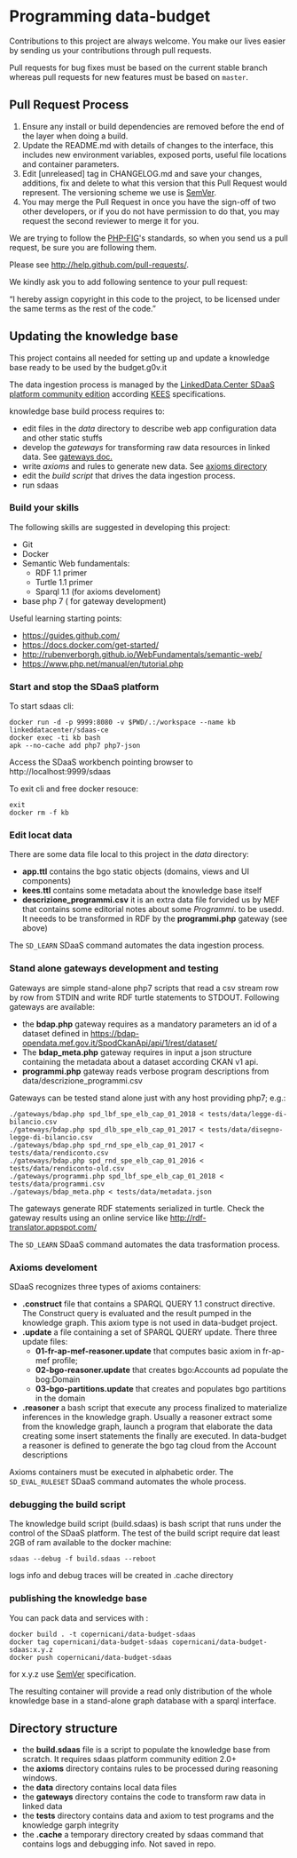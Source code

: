 # Programming data-budget


Contributions to this project are always welcome. You make our lives easier by
sending us your contributions through pull requests.

Pull requests for bug fixes must be based on the current stable branch whereas
pull requests for new features must be based on `master`.



## Pull Request Process

1. Ensure any install or build dependencies are removed before the end of the layer when doing a 
   build.
2. Update the README.md with details of changes to the interface, this includes new environment 
   variables, exposed ports, useful file locations and container parameters.
3. Edit [unreleased] tag in CHANGELOG.md and save your changes, additions, fix and delete to what this version that this
   Pull Request would represent. The versioning scheme we use is [SemVer](http://semver.org/).
4. You may merge the Pull Request in once you have the sign-off of two other developers, or if you 
   do not have permission to do that, you may request the second reviewer to merge it for you.

We are trying to follow the [PHP-FIG](http://www.php-fig.org)'s standards, so
when you send us a pull request, be sure you are following them.

Please see http://help.github.com/pull-requests/.

We kindly ask you to add following sentence to your pull request:

“I hereby assign copyright in this code to the project, to be licensed under the same terms as the rest of the code.”

## Updating the knowledge base

This project contains all needed for setting up and update a knowledge base ready to be used by the budget.g0v.it 

The data ingestion process is managed by the [LinkedData.Center SDaaS platform community edition](https://github.com/linkeddatacenter/sdaas-ce) according [KEES](http://linkeddata.center/kees) specifications. 

knowledge base build process requires to:

- edit files in the *data* directory to describe web app configuration data and other static stuffs
- develop the *gateways* for transforming raw data resources in linked data. See [gateways doc.](gateways/README.md)
- write *axioms* and rules to generate new data. See [axioms directory](axioms)
- edit the *build script* that drives the data ingestion process.
- run sdaas


### Build your skills

The following skills are suggested in developing this project:

- Git
- Docker
- Semantic Web fundamentals:
    - RDF 1.1 primer
    - Turtle 1.1 primer
    - Sparql 1.1 (for axioms develoment)
- base php 7 ( for gateway development)

Useful learning starting points:

- https://guides.github.com/
- https://docs.docker.com/get-started/
- http://rubenverborgh.github.io/WebFundamentals/semantic-web/
- https://www.php.net/manual/en/tutorial.php



### Start and stop the SDaaS platform

To start sdaas cli:

```
docker run -d -p 9999:8080 -v $PWD/.:/workspace --name kb linkeddatacenter/sdaas-ce
docker exec -ti kb bash
apk --no-cache add php7 php7-json
```

Access the SDaaS workbench pointing browser to http://localhost:9999/sdaas

To exit cli and free docker resouce:

```
exit
docker rm -f kb
```

### Edit locat data

There are some data file local to this project in the *data* directory:

- **app.ttl** contains the bgo static objects (domains, views and UI components) 
- **kees.ttl** contains some metadata about the knowledge base itself
- **descrizione_programmi.csv** it is an extra data file forvided us by MEF that contains some editorial notes about some *Programmi*. 
to be usedd. It neeeds to be transformed in RDF by the **programmi.php** gateway (see above)


The `SD_LEARN` SDaaS command automates the data ingestion process. 

### Stand alone gateways development and testing

Gateways are simple stand-alone php7 scripts that read a csv stream row by row from STDIN and 
write RDF turtle statements to STDOUT. Following gateways are available:

- the **bdap.php** gateway requires as a mandatory parameters an id of a dataset defined in https://bdap-opendata.mef.gov.it/SpodCkanApi/api/1/rest/dataset/
- The **bdap_meta.php** gateway requires in input a json structure containing the metadata about a dataset according CKAN v1 api.
- **programmi.php** gateway reads verbose program descriptions from data/descrizione_programmi.csv

Gateways can be tested stand alone just with any host providing php7; e.g.:

```
./gateways/bdap.php spd_lbf_spe_elb_cap_01_2018 < tests/data/legge-di-bilancio.csv
./gateways/bdap.php spd_dlb_spe_elb_cap_01_2017 < tests/data/disegno-legge-di-bilancio.csv 
./gateways/bdap.php spd_rnd_spe_elb_cap_01_2017 < tests/data/rendiconto.csv 
./gateways/bdap.php spd_rnd_spe_elb_cap_01_2016 < tests/data/rendiconto-old.csv 
./gateways/programmi.php spd_lbf_spe_elb_cap_01_2018 < tests/data/programmi.csv 
./gateways/bdap_meta.php < tests/data/metadata.json 
```

The gateways generate RDF statements serialized in turtle. Check the gateway results using an online service like http://rdf-translator.appspot.com/


The `SD_LEARN` SDaaS command automates the data trasformation process. 
 
### Axioms develoment

SDaaS recognizes three types of axioms containers:

- **.construct** file that contains a SPARQL QUERY 1.1 construct directive. The Construct query is evaluated and the result pumped in the knowledge graph. This axiom type is not used in data-budget project.
- **.update** a file containing a set of SPARQL QUERY update. There three update files:
    - **01-fr-ap-mef-reasoner.update** that computes basic axiom in fr-ap-mef profile;
    - **02-bgo-reasoner.update** that creates bgo:Accounts ad populate the bog:Domain
    - **03-bgo-partitions.update** that creates and populates bgo partitions in the domain
- **.reasoner** a bash script that execute any process finalized to materialize inferences in the knowledge graph. Usually a reasoner extract some 
from the knowledge graph, launch a program that elaborate the data creating some insert statements the finally are executed.
In data-budget a reasoner is defined to generate the  bgo tag cloud from the  Account descriptions
 
Axioms containers must be executed in alphabetic order. The `SD_EVAL_RULESET` SDaaS command automates the whole process.


### debugging the build script

The knowledge build script (build.sdaas) is bash script that runs under the control of the SDaaS platform.
The test of the build script require dat least 2GB of ram available to the docker machine:

```
sdaas --debug -f build.sdaas --reboot
```

logs info and debug traces will be created in .cache directory



### publishing the knowledge base

You can pack data and services with :

```
docker build . -t copernicani/data-budget-sdaas
docker tag copernicani/data-budget-sdaas copernicani/data-budget-sdaas:x.y.z
docker push copernicani/data-budget-sdaas
```

for x.y.z use [SemVer](http://semver.org/) specification.

The resulting container will provide a read only distribution of the whole knowledge base in a stand-alone graph database with a sparql interface.


## Directory structure

- the **build.sdaas** file is a script to populate the knowledge base from scratch. It requires sdaas platform community edition 2.0+
- the **axioms** directory contains rules to be processed during reasoning windows.
- the **data** directory contains local data files
- the **gateways** directory contains the code to transform raw data in linked data
- the **tests** directory contains data and axiom to test programs and the knowledge garph integrity
- the **.cache** a temporary directory created by sdaas command that contains logs and debugging info. Not saved in repo.


